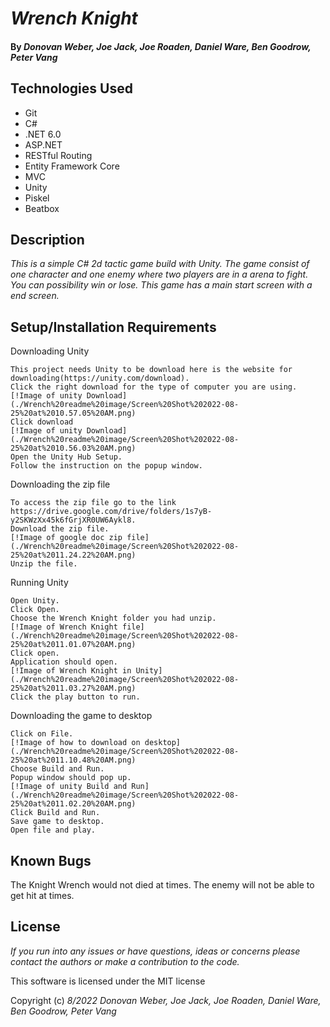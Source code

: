 # _Wrench Knight_

#### By _**Donovan Weber, Joe Jack, Joe Roaden, Daniel Ware, Ben Goodrow, Peter Vang**_

## Technologies Used
* Git
* C#
* .NET 6.0
* ASP.NET
* RESTful Routing
* Entity Framework Core
* MVC
* Unity
* Piskel
* Beatbox

## Description
_This is a simple C# 2d tactic game build with Unity. The game consist of one character and one enemy where two players are in a arena to fight. You can possibility win or lose. This game has a main start screen with a end screen._

## Setup/Installation Requirements
Downloading Unity
```
This project needs Unity to be download here is the website for downloading(https://unity.com/download).
Click the right download for the type of computer you are using.
[!Image of unity Download](./Wrench%20readme%20image/Screen%20Shot%202022-08-25%20at%2010.57.05%20AM.png)
Click download
[!Image of unity Download](./Wrench%20readme%20image/Screen%20Shot%202022-08-25%20at%2010.56.03%20AM.png)
Open the Unity Hub Setup.
Follow the instruction on the popup window.
```

Downloading the zip file
```
To access the zip file go to the link https://drive.google.com/drive/folders/1s7yB-y2SKWzXx45k6fGrjXR0UW6Aykl8.
Download the zip file.
[!Image of google doc zip file](./Wrench%20readme%20image/Screen%20Shot%202022-08-25%20at%2011.24.22%20AM.png)
Unzip the file.
```

Running Unity
```
Open Unity.
Click Open.
Choose the Wrench Knight folder you had unzip.
[!Image of Wrench Knight file](./Wrench%20readme%20image/Screen%20Shot%202022-08-25%20at%2011.01.07%20AM.png)
Click open.
Application should open.
[!Image of Wrench Knight in Unity](./Wrench%20readme%20image/Screen%20Shot%202022-08-25%20at%2011.03.27%20AM.png)
Click the play button to run.
```

Downloading the game to desktop
```
Click on File.
[!Image of how to download on desktop](./Wrench%20readme%20image/Screen%20Shot%202022-08-25%20at%2011.10.48%20AM.png)
Choose Build and Run.
Popup window should pop up.
[!Image of unity Build and Run](./Wrench%20readme%20image/Screen%20Shot%202022-08-25%20at%2011.02.20%20AM.png)
Click Build and Run.
Save game to desktop.
Open file and play.
```

## Known Bugs
The Knight Wrench would not died at times. The enemy will not be able to get hit at times.

## License
_If you run into any issues or have questions, ideas or concerns please contact the authors or make a contribution to the code._

This software is licensed under the MIT license

Copyright (c) _8/2022_ _Donovan Weber, Joe Jack, Joe Roaden, Daniel Ware, Ben Goodrow, Peter Vang_   